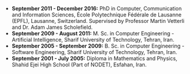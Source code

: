 - __September 2011 - December 2016:__ PhD in Computer, Communication and Information Sciences, École Polytechnique Fédérale de Lausanne (EPFL), Lausanne, Switzerland. Supervised by Professor Martin Vetterli and Dr. Adam James Scholefield.
- __September 2009 - August 2011:__ M. Sc. in Computer Engineering - Artificial Intelligence, Sharif University of Technology, Tehran, Iran.
- __September 2005 - September 2009:__ B. Sc. in Computer Engineering - Software Engineering, Sharif University of Technology, Tehran, Iran.
- __September 2001 - July 2005:__ Diploma in Mathematics and Physics, Shahid Ejei High School (Part of NODET), Esfahan, Iran.
